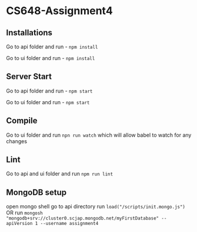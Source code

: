 # CS648-Assignment4

## Installations

Go to api folder and run - `npm install`

Go to ui folder and run - `npm install`

## Server Start

Go to api folder and run - `npm start`

Go to ui folder and run - `npm start`

## Compile

Go to ui folder and run `npn run watch` which will allow babel to watch for any changes

## Lint

Go to api and ui folder and run `npm run lint`

## MongoDB setup

open mongo shell 
go to api directory
run `load("/scripts/init.mongo.js")`
    OR run `mongosh "mongodb+srv://cluster0.scjap.mongodb.net/myFirstDatabase" --apiVersion 1 --username assignment4`

